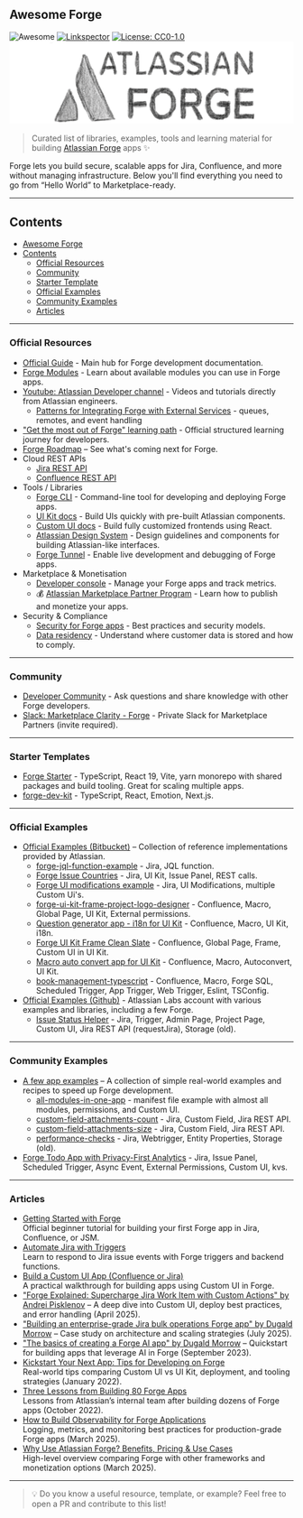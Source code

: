 ## Awesome Forge 
![Awesome](https://awesome.re/badge.svg) [![Linkspector](https://github.com/andrei-pisklenov/awesome-forge/actions/workflows/action.yml/badge.svg)](https://github.com/andrei-pisklenov/awesome-forge/actions/workflows/action.yml) [![License: CC0-1.0](https://img.shields.io/badge/License-CC0_1.0-lightgrey.svg)](http://creativecommons.org/publicdomain/zero/1.0/)
![](./media/awesome-forge-intro.png)

> Curated list of libraries, examples, tools and learning material for building [Atlassian Forge](https://developer.atlassian.com/platform/forge/) apps ✨

Forge lets you build secure, scalable apps for Jira, Confluence, and more without managing infrastructure. 
Below you'll find everything you need to go from “Hello World” to Marketplace-ready.

---

## Contents

- [Awesome Forge](#awesome-forge)
- [Contents](#contents)
  - [Official Resources](#official-resources)
  - [Community](#community)
  - [Starter Template](#starter-templates)
  - [Official Examples](#official-examples)
  - [Community Examples](#community-examples)
  - [Articles](#articles)

---

### Official Resources

- [Official Guide](https://developer.atlassian.com/platform/forge/) - Main hub for Forge development documentation.
- [Forge Modules](https://developer.atlassian.com/platform/forge/manifest-reference/modules/) - Learn about available modules you can use in Forge apps.
- [Youtube: Atlassian Developer channel](https://www.youtube.com/@AtlassianDeveloper/videos) - Videos and tutorials directly from Atlassian engineers.
  - [Patterns for Integrating Forge with External Services](https://www.youtube.com/watch?v=IsxVoOK7wH0) - queues, remotes, and event handling 
- ["Get the most out of Forge" learning path](https://community.atlassian.com/learning/path/get-the-most-out-of-forge) - Official structured learning journey for developers.
- [Forge Roadmap](https://developer.atlassian.com/platform/forge/roadmap) – See what's coming next for Forge.
- Cloud REST APIs
  - [Jira REST API](https://developer.atlassian.com/cloud/jira/platform/rest/v3)
  - [Confluence REST API](https://developer.atlassian.com/cloud/confluence/rest/v2)
- Tools / Libraries
  - [Forge CLI](https://developer.atlassian.com/platform/forge/cli-reference/) - Command-line tool for developing and deploying Forge apps.
  - [UI Kit docs](https://developer.atlassian.com/platform/forge/ui-kit/) - Build UIs quickly with pre-built Atlassian components.
  - [Custom UI docs](https://developer.atlassian.com/platform/forge/extend-ui-with-custom-options/) - Build fully customized frontends using React.
  - [Atlassian Design System](https://atlassian.design/) - Design guidelines and components for building Atlassian-like interfaces.
  - [Forge Tunnel](https://developer.atlassian.com/platform/forge/tunneling/) - Enable live development and debugging of Forge apps.
- Marketplace & Monetisation
  - [Developer console](https://developer.atlassian.com/platform/forge/manage-your-apps/) - Manage your Forge apps and track metrics.
  - 💰 [Atlassian Marketplace Partner Program](https://developer.atlassian.com/platform/marketplace/marketplace-partner-program/) - Learn how to publish and monetize your apps.
- Security & Compliance
  - [Security for Forge apps](https://developer.atlassian.com/platform/forge/security/) - Best practices and security models.
  - [Data residency](https://developer.atlassian.com/platform/forge/data-residency/) - Understand where customer data is stored and how to comply.

---

### Community

- [Developer Community](https://community.developer.atlassian.com/c/forge/45) - Ask questions and share knowledge with other Forge developers.
- [Slack: Marketplace Clarity - Forge](https://marketplace-vendors.slack.com/archives/CMVD09M7U) - Private Slack for Marketplace Partners (invite required).

---

### Starter Templates

- [Forge Starter](https://github.com/andrei-pisklenov/forge-starter) - TypeScript, React 19, Vite, yarn monorepo with shared packages and build tooling. Great for scaling multiple apps.
- [forge-dev-kit](https://github.com/finesoftware/forge-dev-kit) - TypeScript, React, Emotion, Next.js.

---

### Official Examples

- [Official Examples (Bitbucket)](https://bitbucket.org/atlassian/workspace/projects/FE) – Collection of reference implementations provided by Atlassian.
  - [forge-jql-function-example](https://bitbucket.org/atlassian/forge-jql-function-example/src/master/) - Jira, JQL function.
  - [Forge Issue Countries](https://bitbucket.org/atlassian/forge-issue-countries/src/master/) - Jira, UI Kit, Issue Panel, REST calls.
  - [Forge UI modifications example](https://bitbucket.org/atlassian/forge-ui-modifications-example/src/master/) - Jira, UI Modifications, multiple Custom Ui's.
  - [forge-ui-kit-frame-project-logo-designer](https://bitbucket.org/atlassian/forge-ui-kit-frame-project-logo-designer/src) - Confluence, Macro, Global Page, UI Kit, External permissions.
  - [Question generator app - i18n for UI Kit](https://bitbucket.org/atlassian/question-generator-app-i18n-for-ui-kit/src) - Confluence, Macro, UI Kit, i18n.
  - [Forge UI Kit Frame Clean Slate](https://bitbucket.org/atlassian/forge-ui-kit-frame-clean-slate/src) - Confluence, Global Page, Frame, Custom UI in UI Kit.
  - [Macro auto convert app for UI Kit](https://bitbucket.org/atlassian/macro-auto-convert-app-for-ui-kit/src/master/) - Confluence, Macro, Autoconvert, UI Kit.
  - [book-management-typescript](https://bitbucket.org/atlassian/forge-sql-examples/src/main/book-management-typescript/) - Confluence, Macro, Forge SQL, Scheduled Trigger, App Trigger, Web Trigger, Eslint, TSConfig.
- [Official Examples (Github)](https://github.com/atlassian-labs) - Atlassian Labs account with various examples and libraries, including a few Forge.
  - [Issue Status Helper](https://github.com/atlassian-labs/issue-status-helper) - Jira, Trigger, Admin Page, Project Page, Custom UI, Jira REST API (requestJira), Storage (old).

---

### Community Examples

- [A few app examples](https://github.com/andrei-pisklenov/forge-by-example) – A collection of simple real-world examples and recipes to speed up Forge development.
  - [all-modules-in-one-app](https://github.com/andrei-pisklenov/forge-by-example/tree/main/all-modules-in-one-app) - manifest file example with almost all modules, permissions, and Custom UI.
  - [custom-field-attachments-count](https://github.com/andrei-pisklenov/forge-by-example/tree/main/custom-field-attachments-count) - Jira, Custom Field, Jira REST API.
  - [custom-field-attachments-size](https://github.com/andrei-pisklenov/forge-by-example/tree/main/custom-field-attachments-size) - Jira, Custom Field, Jira REST API.
  - [performance-checks](https://github.com/andrei-pisklenov/forge-by-example/tree/main/performance-checks) - Jira, Webtrigger, Entity Properties, Storage (old).
- [Forge Todo App with Privacy-First Analytics](https://github.com/sherlockscore/forge-todo-example-with-analytics-app) - Jira, Issue Panel, Scheduled Trigger, Async Event, External Permissions, Custom UI, kvs.

---

### Articles

- [Getting Started with Forge](https://developer.atlassian.com/cloud/jira/software/getting-started-with-forge/)  
  Official beginner tutorial for building your first Forge app in Jira, Confluence, or JSM.
- [Automate Jira with Triggers](https://developer.atlassian.com/platform/forge/tutorials-and-guides/)  
  Learn to respond to Jira issue events with Forge triggers and backend functions.
- [Build a Custom UI App (Confluence or Jira)](https://developer.atlassian.com/platform/forge/tutorials-and-guides/)  
  A practical walkthrough for building apps using Custom UI in Forge.
- ["Forge Explained: Supercharge Jira Work Item with Custom Actions" by Andrei Pisklenov](https://www.linkedin.com/pulse/forge-explained-supercharge-jira-work-item-custom-andrei-pisklenov-jgkwf/) – A deep dive into Custom UI, deploy best practices, and error handling (April 2025).
- ["Building an enterprise-grade Jira bulk operations Forge app" by Dugald Morrow](https://www.atlassian.com/blog/developer/building-an-enterprise-grade-jira-bulk-operations-forge-app-2) – Case study on architecture and scaling strategies (July 2025).
- ["The basics of creating a Forge AI app" by Dugald Morrow](https://www.atlassian.com/blog/developer/forge-ai-basics) – Quickstart for building apps that leverage AI in Forge (September 2023).
- [Kickstart Your Next App: Tips for Developing on Forge](https://www.atlassian.com/blog/it-teams/kickstart-your-next-app-tips-for-developing-on-forge)  
  Real-world tips comparing Custom UI vs UI Kit, deployment, and tooling strategies (January 2022).
- [Three Lessons from Building 80 Forge Apps](https://www.atlassian.com/blog/developer/forge-on-forge-three-lessons-we-learned-building-80-forge-apps)  
  Lessons from Atlassian’s internal team after building dozens of Forge apps (October 2022).
- [How to Build Observability for Forge Applications](https://www.easyagile.com/blog/how-to-build-observability-for-atlassian-forge-applications)  
  Logging, metrics, and monitoring best practices for production-grade Forge apps (March 2025).
- [Why Use Atlassian Forge? Benefits, Pricing & Use Cases](https://titanapps.io/blog/atlassian-forge)  
  High-level overview comparing Forge with other frameworks and monetization options (March 2025).

---

> 💡 Do you know a useful resource, template, or example? Feel free to open a PR and contribute to this list!
